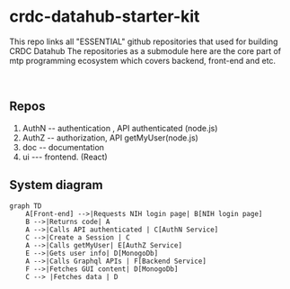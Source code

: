 # crdc-datahub-starter-kit
This repo links all "ESSENTIAL" github repositories that used for building CRDC Datahub
The repositories as a submodule here are the core part of mtp programming ecosystem which covers  backend, front-end and etc. 

<br>

## Repos

1. AuthN  --  authentication ,  API authenticated (node.js)
2. AuthZ -- authorization, API getMyUser(node.js)
3. doc  -- documentation 
4. ui --- frontend.  (React)


## System diagram

```mermaid
graph TD
    A[Front-end] -->|Requests NIH login page| B[NIH login page]
    B -->|Returns code| A
    A -->|Calls API authenticated | C[AuthN Service]
    C -->|Create a Session | C
    A -->|Calls getMyUser| E[AuthZ Service]
    E -->|Gets user info| D[MonogoDb]
    A -->|Calls Graphql APIs | F[Backend Service]
    F -->|Fetches GUI content| D[MonogoDb]
    C --> |Fetches data | D
```
